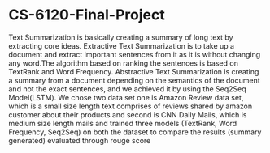 # CS-6120-Final-Project
 Text Summarization is basically creating a summary of long text by extracting core ideas. Extractive Text Summarization is to take up a document and extract important sentences from it as it is without changing any word.The algorithm based on ranking the sentences is based on TextRank and Word Frequency. Abstractive Text Summarization is creating a summary from a document depending on the semantics of the document and not the exact sentences, and we achieved it by using the Seq2Seq Model(LSTM). We chose two data set one is Amazon Review data set, which is a small size length text comprises of reviews shared by amazon customer about their products and second is CNN Daily Mails, which is medium size length mails and trained three models (TextRank, Word Frequency, Seq2Seq) on both the dataset to compare the results (summary generated) evaluated through rouge score
